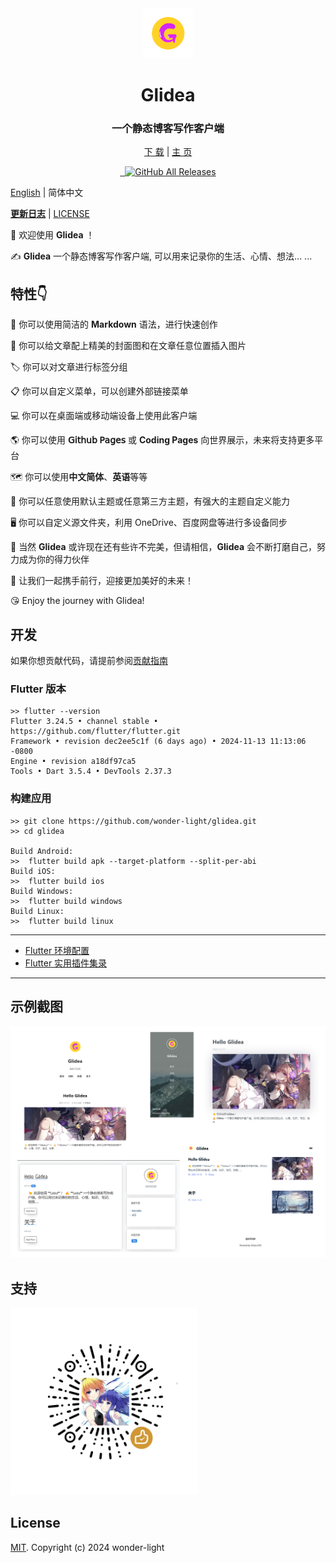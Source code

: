 <div align="center">
  <img src="docs/assets/images/logo.png" alt="logo" width="80px" height="80px">
  <h1 align="center">Glidea</h1>
  <h3 align="center">一个静态博客写作客户端</h3>

  [下 载](https://github.com/wonder-light/glidea/releases) | [主 页](https://glidea.nianian.cn/)

  <a href="https://github.com/wonder-light/glidea/releases/latest">
    <img src="https://img.shields.io/github/release/wonder-light/glidea.svg?style=flat-square" alt="">
  </a>
  <a href="https://github.com/wonder-light/glidea/blob/master/LICENSE">
    <img src="https://img.shields.io/github/license/wonder-light/glidea.svg?style=flat-square" alt="">
  </a>
  <a href="https://github.com/wonder-light/glidea/releases/latest">
    <img src="https://img.shields.io/github/downloads/wonder-light/glidea/total.svg?color=%2312b886&style=flat-square" alt="GitHub All Releases">
  </a>
</div>

[English](README-en.md) | 简体中文

**[更新日志](CHANGELOG.md)** | [LICENSE](LICENSE)

👏  欢迎使用 **Glidea** ！

✍️  **Glidea** 一个静态博客写作客户端, 可以用来记录你的生活、心情、想法... ...

## 特性👇
📝  你可以使用简洁的 **Markdown** 语法，进行快速创作

🌉  你可以给文章配上精美的封面图和在文章任意位置插入图片

🏷️  你可以对文章进行标签分组

📋  你可以自定义菜单，可以创建外部链接菜单

💻  你可以在桌面端或移动端设备上使用此客户端

🌎  你可以使用 **𝖦𝗂𝗍𝗁𝗎𝖻 𝖯𝖺𝗀𝖾𝗌** 或 **Coding Pages** 向世界展示，未来将支持更多平台

<!--
💬  你可以进行简单的配置，接入 [Gitalk](https://github.com/gitalk/gitalk) 或 [DisqusJS](https://github.com/SukkaW/DisqusJS) 评论系统
-->

🗺️  你可以使用**中文简体**、**英语**等等

🌁  你可以任意使用默认主题或任意第三方主题，有强大的主题自定义能力

🖥  你可以自定义源文件夹，利用 OneDrive、百度网盘等进行多设备同步

🌱 当然 **Glidea** 或许现在还有些许不完美，但请相信，**Glidea** 会不断打磨自己，努力成为你的得力伙伴

💪 让我们一起携手前行，迎接更加美好的未来！

😘 Enjoy the journey with Glidea!

## 开发
如果你想贡献代码，请提前参阅[贡献指南](https://github.com/wonder-light/glidea/wiki/%E8%B4%A1%E7%8C%AE%E6%8C%87%E5%8D%97)

### Flutter 版本
```shell
>> flutter --version
Flutter 3.24.5 • channel stable • https://github.com/flutter/flutter.git
Framework • revision dec2ee5c1f (6 days ago) • 2024-11-13 11:13:06 -0800
Engine • revision a18df97ca5
Tools • Dart 3.5.4 • DevTools 2.37.3
```
### 构建应用

``` shell
>> git clone https://github.com/wonder-light/glidea.git
>> cd glidea

Build Android:
>>  flutter build apk --target-platform --split-per-abi
Build iOS:
>>  flutter build ios
Build Windows:
>>  flutter build windows  
Build Linux:
>>  flutter build linux
```

---

+ [Flutter 环境配置](https://github.com/toly1994328/FlutterUnit/issues/22)
+ [Flutter 实用插件集录](https://github.com/toly1994328/FlutterUnit/issues/41)

---

## 示例截图
<div align="center">
  <img src="docs/assets/images/themes.png">
</div>

## 支持
<img src="docs/assets/images/reward_qrcode.png" width="300px" height="300px">

## License
[MIT](LICENSE). Copyright (c) 2024 wonder-light
